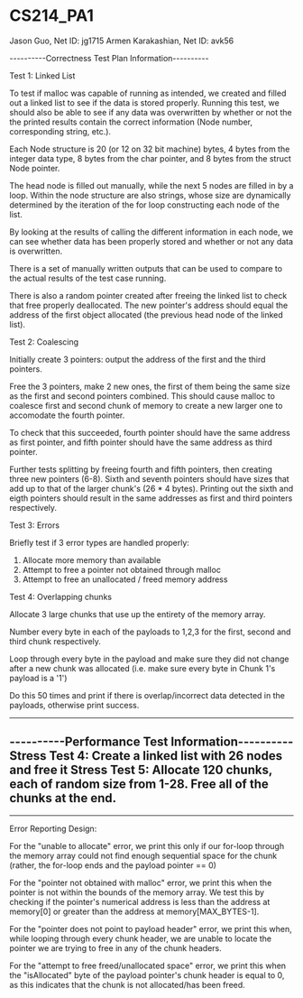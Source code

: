 # CS214_PA1

Jason Guo, Net ID: jg1715
Armen Karakashian, Net ID: avk56

----------Correctness Test Plan Information----------

Test 1: Linked List  

To test if malloc was capable of running as intended, we created and filled  out a linked list to see if the data is stored properly.  Running this test, we should also be able to see if any data was overwritten by whether or not the the printed results
contain the correct information (Node number, corresponding string, etc.).

Each Node structure is 20 (or 12 on 32 bit machine) bytes, 4 bytes from the integer data type, 8 bytes from the char pointer, and 8 bytes from the struct Node pointer.  

The head node is filled out manually, while the next 5 nodes are filled in by a loop. Within the node structure are also strings, whose size are dynamically determined by the iteration of the for loop constructing each node of the list.  

By looking at the results of calling the different information in each node, we can see whether data has been properly stored and whether or not any data is overwritten.  

There is a set of manually written outputs that can be used to compare to the actual results of the test case running.  

There is also a random pointer created after freeing the linked list to check that free properly deallocated.  The new pointer's address should equal the address of the first object allocated (the previous head node of the linked list).  

Test 2: Coalescing  

Initially create 3 pointers: output the address of the first and the third pointers.  

Free the 3 pointers, make 2 new ones, the first of them being the same size as the first and second pointers combined.  This should cause malloc to coalesce first and second chunk of memory to create a new larger one to accomodate the fourth pointer.  

To check that this succeeded, fourth pointer should have the same address as first pointer, and fifth pointer should have the same address as third pointer.  

Further tests splitting by freeing fourth and fifth pointers, then creating three new pointers (6-8).  Sixth and seventh pointers should have sizes that add up to that of the larger chunk's (26 * 4 bytes).  Printing out the sixth and eigth pointers should result in the same addresses as first and third pointers respectively.  

Test 3: Errors

Briefly test if 3 error types are handled properly:
1. Allocate more memory than available
2. Attempt to free a pointer not obtained through malloc
3. Attempt to free an unallocated / freed memory address

Test 4: Overlapping chunks

Allocate 3 large chunks that use up the entirety of the memory array.

Number every byte in each of the payloads to 1,2,3 for the first, second and third chunk respectively.

Loop through every byte in the payload and make sure they did not change after a new chunk was allocated (i.e. make sure every byte in Chunk 1's payload is a '1')

Do this 50 times and print if there is overlap/incorrect data detected in the payloads, otherwise print success.

------------------------------------------------  
----------Performance Test Information----------  
Stress Test 4: Create a linked list with 26 nodes and free it
Stress Test 5: Allocate 120 chunks, each of random size from 1-28.  Free all of the chunks at the end.  
------------------------------------------------

------------------------------------------------
Error Reporting Design:

For the "unable to allocate" error, we print this only if our for-loop through the memory array could not find enough sequential space for the chunk (rather, the for-loop ends and the payload pointer == 0)

For the "pointer not obtained with malloc" error, we print this when the pointer is not within the bounds of the memory array. We test this by checking if the pointer's numerical address is less than the address at memory\[0\] or greater than the address at memory\[MAX_BYTES-1\].

For the "pointer does not point to payload header" error, we print this when, while looping through every chunk header, we are unable to locate the pointer we are trying to free in any of the chunk headers.

For the "attempt to free freed/unallocated space" error, we print this when the "isAllocated" byte of the payload pointer's chunk header is equal to 0, as this indicates that the chunk is not allocated/has been freed.
